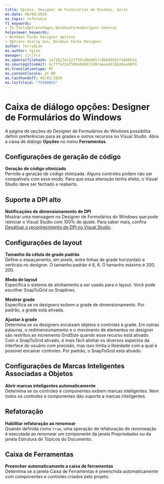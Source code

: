 ```yaml
---
title: Opções, Designer de Formulários do Windows, Geral
ms.date: 08/09/2019
ms.topic: reference
f1_keywords:
- VS.ToolsOptionsPages.WindowsFormsDesigner.General
helpviewer_keywords:
- Windows Forms Designer options
- Options dialog box, Windows Forms Designer
author: TerryGLee
ms.author: tglee
manager: jillfra
ms.openlocfilehash: 2a72b27dc2277501d0e0957c8b89b551f4d6852d
ms.sourcegitcommit: 6cfffa72af599a9d667249caaaa411bb28ea69fd
ms.translationtype: MT
ms.contentlocale: pt-BR
ms.lasthandoff: 09/02/2020
ms.locfileid: "75568055"
---
```

# <a name="options-dialog-box-windows-forms-designer"></a>Caixa de diálogo opções: Designer de Formulários do Windows

A página de opções do Designer de Formulários do Windows possibilita definir preferências para as grades e outros recursos no Visual Studio. Abra a caixa de diálogo **Opções** no menu **Ferramentas**.

## <a name="code-generation-settings"></a>Configurações de geração de código

**Geração de código otimizado**\
Permite a geração de código otimizada. Alguns controles podem não ser compatíveis com esse modo. Para que essa alteração tenha efeito, o Visual Studio deve ser fechado e reaberto.

## <a name="high-dpi-support"></a>Suporte a DPI alto

**Notificações de dimensionamento de DPI**\
Mostrar uma mensagem no Designer de Formulários do Windows que pode reiniciar o Visual Studio com 100% de ajuste. Para saber mais, confira [Desativar o reconhecimento de DPI no Visual Studio](/dotnet/framework/winforms/disable-dpi-awareness-visual-studio).

## <a name="layout-settings"></a>Configurações de layout

**Tamanho da célula de grade padrão**\
Define o espaçamento, em pixels, entre linhas de grade horizontais e verticais no designer. O tamanho padrão é 8, 8. O tamanho máximo é 200, 200.

**Modo de layout**\
Especifica o sistema de alinhamento a ser usado para o layout. Você pode escolher SnapToGrid ou Snaplines.

**Mostrar grade**\
Especifica se os designers exibem a grade de dimensionamento. Por padrão, a grade está ativada.

**Ajustar à grade**\
Determina se os designers encaixam objetos e controles à grade. Em outras palavras, o redimensionamento e o movimento de elementos no designer são restritos ao incremento GridSize quando esse recurso está ativado. Com o SnapToGrid ativado, é mais fácil alinhar os diversos aspectos da interface do usuário com precisão, mas isso limita a liberdade com a qual é possível encaixar controles. Por padrão, o SnapToGrid está ativado.

## <a name="object-bound-smart-tag-settings"></a>Configurações de Marcas Inteligentes Associadas a Objetos

**Abrir marcas inteligentes automaticamente**\
Determina se os controles e componentes exibem marcas inteligentes. Nem todos os controles e componentes dão suporte a marcas inteligentes.

## <a name="refactoring"></a>Refatoração

**Habilitar refatoração ao renomear**\
Quando definida como `true`, uma operação de refatoração de renomeação é executada ao renomear um componente da janela Propriedades ou da janela Estrutura de Tópicos do Documento.

## <a name="toolbox"></a>Caixa de Ferramentas

**Preencher automaticamente a caixa de ferramentas**\
Determina se a janela Caixa de Ferramentas é preenchida automaticamente com componentes e controles criados pelo projeto.
